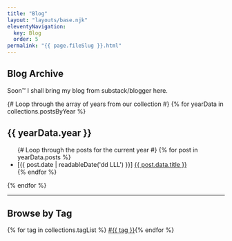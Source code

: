 ```yaml
---
title: "Blog"
layout: "layouts/base.njk"
eleventyNavigation:
  key: Blog
  order: 5
permalink: "{{ page.fileSlug }}.html"
---
```


## Blog Archive

Soon&#8482; I shall bring my blog from substack/blogger here.

{# Loop through the array of years from our collection #}
{% for yearData in collections.postsByYear %}
  <h2 id="y{{ yearData.year }}">{{ yearData.year }}</h2>
  <ul class="blogList">
    {# Loop through the posts for the current year #}
    {% for post in yearData.posts %}
      <li class>
        <time datetime="{{ post.date | readableDate('yyyy-LL-dd') }}">
          [{{ post.date | readableDate('dd LLL') }}]
        </time>
        <a href="{{ post.url }}">
          {{ post.data.title }}
        </a>
      </li>
    {% endfor %}
  </ul>
{% endfor %}

<hr>
<h2>Browse by Tag</h2>
<div class="tag-list">
  {% for tag in collections.tagList %}
    <a href="{{ ('/tags/' + tag + '/') | url }}" class="tag-badge">#{{ tag }}</a>{% endfor %}
</div>